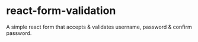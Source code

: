 # react-form-validation

A simple react form that accepts & validates username, password & confirm password.
